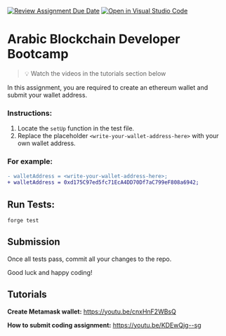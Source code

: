 [![Review Assignment Due Date](https://classroom.github.com/assets/deadline-readme-button-22041afd0340ce965d47ae6ef1cefeee28c7c493a6346c4f15d667ab976d596c.svg)](https://classroom.github.com/a/O51WpLgy)
[![Open in Visual Studio Code](https://classroom.github.com/assets/open-in-vscode-2e0aaae1b6195c2367325f4f02e2d04e9abb55f0b24a779b69b11b9e10269abc.svg)](https://classroom.github.com/online_ide?assignment_repo_id=18297156&assignment_repo_type=AssignmentRepo)
# Arabic Blockchain Developer Bootcamp

>  💡 Watch the videos in the tutorials section below

In this assignment, you are required to create an ethereum wallet and submit your wallet address.


### Instructions:
1. Locate the `setUp` function in the test file.
2. Replace the placeholder `<write-your-wallet-address-here>` with your own wallet address.


### For example:
```diff
- walletAddress = <write-your-wallet-address-here>;
+ walletAddress = 0xd175C97ed5fc71EcA4DD70Df7aC799eF808a6942;
```        

## **Run Tests:**

`forge test`

## **Submission**

Once all tests pass, commit all your changes to the repo.

Good luck and happy coding!

## Tutorials

**Create Metamask wallet:** https://youtu.be/cnxHnF2WBsQ

**How to submit coding assignment:**  https://youtu.be/KDEwQjg--sg